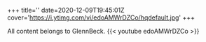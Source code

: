+++
title=''
date=2020-12-09T19:45:01Z
cover='https://i.ytimg.com/vi/edoAMWrDZCo/hqdefault.jpg'
+++

All content belongs to GlennBeck.
{{< youtube edoAMWrDZCo >}}
